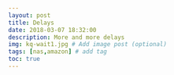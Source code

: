 ```yaml
---
layout: post
title: Delays
date: 2018-03-07 18:32:00
description: More and more delays
img: kq-wait1.jpg # Add image post (optional)
tags: [nas,amazon] # add tag
toc: true
---
```

